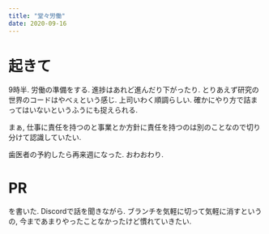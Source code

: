 ```yaml
---
title: "堂々労働"
date: 2020-09-16
---
```


# 起きて
9時半. 労働の準備をする. 進捗はあれど進んだり下がったり. とりあえず研究の世界のコードはやべぇという感じ. 上司いわく順調らしい. 確かにやり方で詰まってはいないというふうにも捉えられる.

まぁ, 仕事に責任を持つのと事業とか方針に責任を持つのは別のことなので切り分けて認識していたい.

歯医者の予約したら再来週になった. おわおわり.

# PR
を書いた. Discordで話を聞きながら. ブランチを気軽に切って気軽に消すというの, 今まであまりやったことなかったけど慣れていきたい.